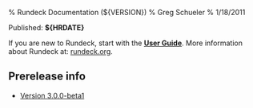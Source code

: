 % Rundeck Documentation (${VERSION})
% Greg Schueler
% 1/18/2011

Published: **${HRDATE}**

If you are new to Rundeck, start with the **[User Guide](manual/index.html)**.
More information about Rundeck at: [rundeck.org](http://rundeck.org).

## Prerelease info

* [Version 3.0.0-beta1](history/version-3.0.0-beta1.html)

<!--

## Release Notes

* [Version ${VERSION}](history/version-${VERSION}.html)

-->